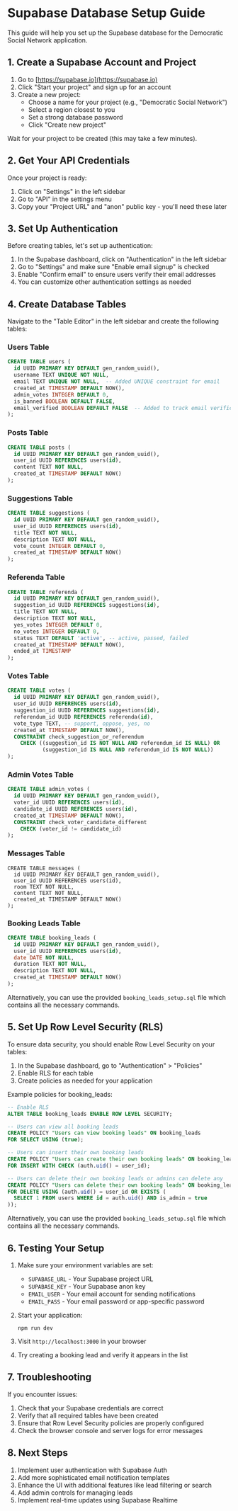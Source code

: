 # Supabase Database Setup Guide

This guide will help you set up the Supabase database for the Democratic Social Network application.

## 1. Create a Supabase Account and Project

1. Go to [https://supabase.io](https://supabase.io)
2. Click "Start your project" and sign up for an account
3. Create a new project:
   - Choose a name for your project (e.g., "Democratic Social Network")
   - Select a region closest to you
   - Set a strong database password
   - Click "Create new project"

Wait for your project to be created (this may take a few minutes).

## 2. Get Your API Credentials

Once your project is ready:

1. Click on "Settings" in the left sidebar
2. Go to "API" in the settings menu
3. Copy your "Project URL" and "anon" public key - you'll need these later

## 3. Set Up Authentication

Before creating tables, let's set up authentication:

1. In the Supabase dashboard, click on "Authentication" in the left sidebar
2. Go to "Settings" and make sure "Enable email signup" is checked
3. Enable "Confirm email" to ensure users verify their email addresses
4. You can customize other authentication settings as needed

## 4. Create Database Tables

Navigate to the "Table Editor" in the left sidebar and create the following tables:

### Users Table

```sql
CREATE TABLE users (
  id UUID PRIMARY KEY DEFAULT gen_random_uuid(),
  username TEXT UNIQUE NOT NULL,
  email TEXT UNIQUE NOT NULL,  -- Added UNIQUE constraint for email
  created_at TIMESTAMP DEFAULT NOW(),
  admin_votes INTEGER DEFAULT 0,
  is_banned BOOLEAN DEFAULT FALSE,
  email_verified BOOLEAN DEFAULT FALSE  -- Added to track email verification
);
```

### Posts Table

```sql
CREATE TABLE posts (
  id UUID PRIMARY KEY DEFAULT gen_random_uuid(),
  user_id UUID REFERENCES users(id),
  content TEXT NOT NULL,
  created_at TIMESTAMP DEFAULT NOW()
);
```

### Suggestions Table

```sql
CREATE TABLE suggestions (
  id UUID PRIMARY KEY DEFAULT gen_random_uuid(),
  user_id UUID REFERENCES users(id),
  title TEXT NOT NULL,
  description TEXT NOT NULL,
  vote_count INTEGER DEFAULT 0,
  created_at TIMESTAMP DEFAULT NOW()
);
```

### Referenda Table

```sql
CREATE TABLE referenda (
  id UUID PRIMARY KEY DEFAULT gen_random_uuid(),
  suggestion_id UUID REFERENCES suggestions(id),
  title TEXT NOT NULL,
  description TEXT NOT NULL,
  yes_votes INTEGER DEFAULT 0,
  no_votes INTEGER DEFAULT 0,
  status TEXT DEFAULT 'active', -- active, passed, failed
  created_at TIMESTAMP DEFAULT NOW(),
  ended_at TIMESTAMP
);
```

### Votes Table

```sql
CREATE TABLE votes (
  id UUID PRIMARY KEY DEFAULT gen_random_uuid(),
  user_id UUID REFERENCES users(id),
  suggestion_id UUID REFERENCES suggestions(id),
  referendum_id UUID REFERENCES referenda(id),
  vote_type TEXT, -- support, oppose, yes, no
  created_at TIMESTAMP DEFAULT NOW(),
  CONSTRAINT check_suggestion_or_referendum 
    CHECK ((suggestion_id IS NOT NULL AND referendum_id IS NULL) OR 
           (suggestion_id IS NULL AND referendum_id IS NOT NULL))
);
```

### Admin Votes Table

```sql
CREATE TABLE admin_votes (
  id UUID PRIMARY KEY DEFAULT gen_random_uuid(),
  voter_id UUID REFERENCES users(id),
  candidate_id UUID REFERENCES users(id),
  created_at TIMESTAMP DEFAULT NOW(),
  CONSTRAINT check_voter_candidate_different
    CHECK (voter_id != candidate_id)
);
```

### Messages Table

```
CREATE TABLE messages (
  id UUID PRIMARY KEY DEFAULT gen_random_uuid(),
  user_id UUID REFERENCES users(id),
  room TEXT NOT NULL,
  content TEXT NOT NULL,
  created_at TIMESTAMP DEFAULT NOW()
);
```

### Booking Leads Table

```sql
CREATE TABLE booking_leads (
  id UUID PRIMARY KEY DEFAULT gen_random_uuid(),
  user_id UUID REFERENCES users(id),
  date DATE NOT NULL,
  duration TEXT NOT NULL,
  description TEXT NOT NULL,
  created_at TIMESTAMP DEFAULT NOW()
);
```

Alternatively, you can use the provided `booking_leads_setup.sql` file which contains all the necessary commands.

## 5. Set Up Row Level Security (RLS)

To ensure data security, you should enable Row Level Security on your tables:

1. In the Supabase dashboard, go to "Authentication" > "Policies"
2. Enable RLS for each table
3. Create policies as needed for your application

Example policies for booking_leads:

```sql
-- Enable RLS
ALTER TABLE booking_leads ENABLE ROW LEVEL SECURITY;

-- Users can view all booking leads
CREATE POLICY "Users can view booking leads" ON booking_leads
FOR SELECT USING (true);

-- Users can insert their own booking leads
CREATE POLICY "Users can create their own booking leads" ON booking_leads
FOR INSERT WITH CHECK (auth.uid() = user_id);

-- Users can delete their own booking leads or admins can delete any
CREATE POLICY "Users can delete their own booking leads" ON booking_leads
FOR DELETE USING (auth.uid() = user_id OR EXISTS (
  SELECT 1 FROM users WHERE id = auth.uid() AND is_admin = true
));
```

Alternatively, you can use the provided `booking_leads_setup.sql` file which contains all the necessary commands.

## 6. Testing Your Setup

1. Make sure your environment variables are set:
   - `SUPABASE_URL` - Your Supabase project URL
   - `SUPABASE_KEY` - Your Supabase anon key
   - `EMAIL_USER` - Your email account for sending notifications
   - `EMAIL_PASS` - Your email password or app-specific password

2. Start your application:
   ```
   npm run dev
   ```

3. Visit `http://localhost:3000` in your browser

4. Try creating a booking lead and verify it appears in the list

## 7. Troubleshooting

If you encounter issues:

1. Check that your Supabase credentials are correct
2. Verify that all required tables have been created
3. Ensure that Row Level Security policies are properly configured
4. Check the browser console and server logs for error messages

## 8. Next Steps

1. Implement user authentication with Supabase Auth
2. Add more sophisticated email notification templates
3. Enhance the UI with additional features like lead filtering or search
4. Add admin controls for managing leads
5. Implement real-time updates using Supabase Realtime
